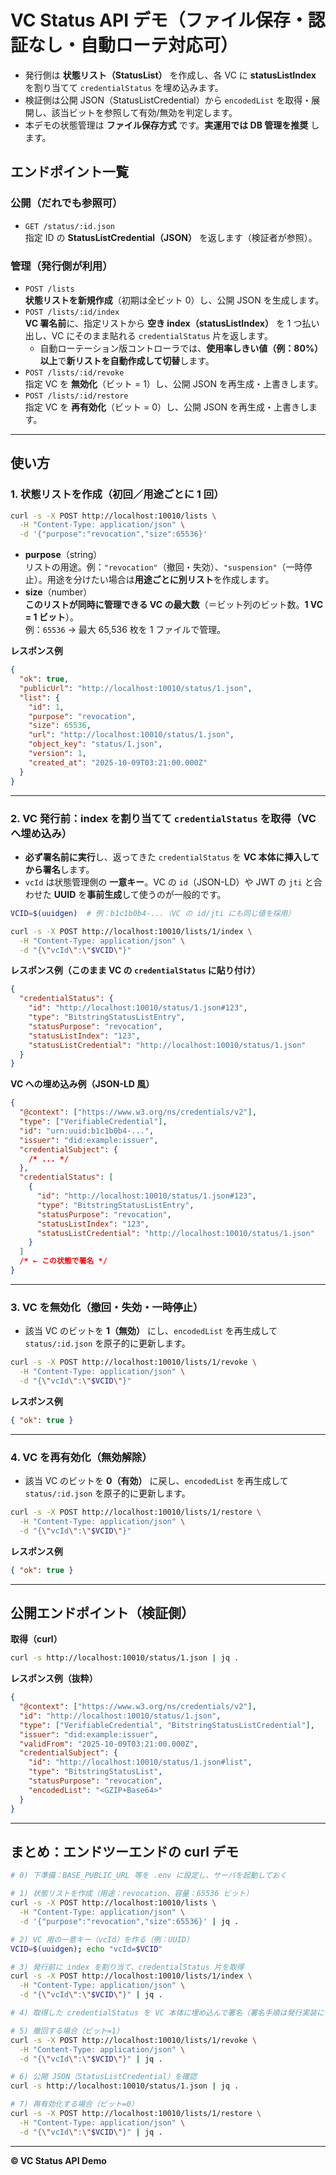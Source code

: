 
# VC Status API デモ（ファイル保存・認証なし・自動ローテ対応可）

- 発行側は **状態リスト（StatusList）** を作成し、各 VC に **statusListIndex** を割り当てて `credentialStatus` を埋め込みます。
- 検証側は公開 JSON（StatusListCredential）から `encodedList` を取得・展開し、該当ビットを参照して有効/無効を判定します。
- 本デモの状態管理は **ファイル保存方式** です。**実運用では DB 管理を推奨** します。

## エンドポイント一覧

### 公開（だれでも参照可）

- `GET /status/:id.json`  
  指定 ID の **StatusListCredential（JSON）** を返します（検証者が参照）。

### 管理（発行側が利用）

- `POST /lists`  
  **状態リストを新規作成**（初期は全ビット 0）し、公開 JSON を生成します。
- `POST /lists/:id/index`  
  **VC 署名前**に、指定リストから **空き index（statusListIndex）** を 1 つ払い出し、VC にそのまま貼れる `credentialStatus` 片を返します。
  - 自動ローテーション版コントローラでは、**使用率しきい値（例：80%）以上**で**新リストを自動作成して切替**します。
- `POST /lists/:id/revoke`  
  指定 VC を **無効化**（ビット = 1）し、公開 JSON を再生成・上書きします。
- `POST /lists/:id/restore`  
  指定 VC を **再有効化**（ビット = 0）し、公開 JSON を再生成・上書きします。

---

## 使い方

### 1. 状態リストを作成（初回／用途ごとに 1 回）

```bash
curl -s -X POST http://localhost:10010/lists \
  -H "Content-Type: application/json" \
  -d '{"purpose":"revocation","size":65536}'
```

- **purpose**（string）  
  リストの用途。例：`"revocation"`（撤回・失効）、`"suspension"`（一時停止）。用途を分けたい場合は**用途ごとに別リスト**を作成します。
- **size**（number）  
  **このリストが同時に管理できる VC の最大数**（＝ビット列のビット数。**1 VC = 1 ビット**）。  
  例：`65536` → 最大 65,536 枚を 1 ファイルで管理。

**レスポンス例**

```json
{
  "ok": true,
  "publicUrl": "http://localhost:10010/status/1.json",
  "list": {
    "id": 1,
    "purpose": "revocation",
    "size": 65536,
    "url": "http://localhost:10010/status/1.json",
    "object_key": "status/1.json",
    "version": 1,
    "created_at": "2025-10-09T03:21:00.000Z"
  }
}
```

---

### 2. VC 発行前：index を割り当てて `credentialStatus` を取得（VC へ埋め込み）

- **必ず署名前に実行**し、返ってきた `credentialStatus` を **VC 本体に挿入してから署名**します。
- `vcId` は状態管理側の **一意キー**。VC の `id`（JSON-LD）や JWT の `jti` と合わせた **UUID** を**事前生成**して使うのが一般的です。

```bash
VCID=$(uuidgen)  # 例：b1c1b0b4-...（VC の id/jti にも同じ値を採用）

curl -s -X POST http://localhost:10010/lists/1/index \
  -H "Content-Type: application/json" \
  -d "{\"vcId\":\"$VCID\"}"
```

**レスポンス例（このまま VC の `credentialStatus` に貼り付け）**

```json
{
  "credentialStatus": {
    "id": "http://localhost:10010/status/1.json#123",
    "type": "BitstringStatusListEntry",
    "statusPurpose": "revocation",
    "statusListIndex": "123",
    "statusListCredential": "http://localhost:10010/status/1.json"
  }
}
```

**VC への埋め込み例（JSON-LD 風）**

```json
{
  "@context": ["https://www.w3.org/ns/credentials/v2"],
  "type": ["VerifiableCredential"],
  "id": "urn:uuid:b1c1b0b4-...",
  "issuer": "did:example:issuer",
  "credentialSubject": {
    /* ... */
  },
  "credentialStatus": [
    {
      "id": "http://localhost:10010/status/1.json#123",
      "type": "BitstringStatusListEntry",
      "statusPurpose": "revocation",
      "statusListIndex": "123",
      "statusListCredential": "http://localhost:10010/status/1.json"
    }
  ]
  /* ← この状態で署名 */
}
```

---

### 3. VC を無効化（撤回・失効・一時停止）

- 該当 VC のビットを **1（無効）** にし、`encodedList` を再生成して `status/:id.json` を原子的に更新します。

```bash
curl -s -X POST http://localhost:10010/lists/1/revoke \
  -H "Content-Type: application/json" \
  -d "{\"vcId\":\"$VCID\"}"
```

**レスポンス例**

```json
{ "ok": true }
```

---

### 4. VC を再有効化（無効解除）

- 該当 VC のビットを **0（有効）** に戻し、`encodedList` を再生成して `status/:id.json` を原子的に更新します。

```bash
curl -s -X POST http://localhost:10010/lists/1/restore \
  -H "Content-Type: application/json" \
  -d "{\"vcId\":\"$VCID\"}"
```

**レスポンス例**

```json
{ "ok": true }
```

---

## 公開エンドポイント（検証側）

**取得（curl）**

```bash
curl -s http://localhost:10010/status/1.json | jq .
```

**レスポンス例（抜粋）**

```json
{
  "@context": ["https://www.w3.org/ns/credentials/v2"],
  "id": "http://localhost:10010/status/1.json",
  "type": ["VerifiableCredential", "BitstringStatusListCredential"],
  "issuer": "did:example:issuer",
  "validFrom": "2025-10-09T03:21:00.000Z",
  "credentialSubject": {
    "id": "http://localhost:10010/status/1.json#list",
    "type": "BitstringStatusList",
    "statusPurpose": "revocation",
    "encodedList": "<GZIP+Base64>"
  }
}
```

---

## まとめ：エンドツーエンドの curl デモ

```bash
# 0) 下準備：BASE_PUBLIC_URL 等を .env に設定し、サーバを起動しておく

# 1) 状態リストを作成（用途：revocation、容量：65536 ビット）
curl -s -X POST http://localhost:10010/lists \
  -H "Content-Type: application/json" \
  -d '{"purpose":"revocation","size":65536}' | jq .

# 2) VC 用の一意キー（vcId）を作る（例：UUID）
VCID=$(uuidgen); echo "vcId=$VCID"

# 3) 発行前に index を割り当て、credentialStatus 片を取得
curl -s -X POST http://localhost:10010/lists/1/index \
  -H "Content-Type: application/json" \
  -d "{\"vcId\":\"$VCID\"}" | jq .

# 4) 取得した credentialStatus を VC 本体に埋め込んで署名（署名手順は発行実装に依存）

# 5) 撤回する場合（ビット=1）
curl -s -X POST http://localhost:10010/lists/1/revoke \
  -H "Content-Type: application/json" \
  -d "{\"vcId\":\"$VCID\"}" | jq .

# 6) 公開 JSON（StatusListCredential）を確認
curl -s http://localhost:10010/status/1.json | jq .

# 7) 再有効化する場合（ビット=0）
curl -s -X POST http://localhost:10010/lists/1/restore \
  -H "Content-Type: application/json" \
  -d "{\"vcId\":\"$VCID\"}" | jq .
```

---

**© VC Status API Demo**
